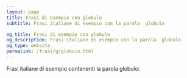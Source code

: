 ```yaml
---
layout: page
title: Frasi di esempio con globulo 
subtitle: Frasi italiane di esempio con la parola  globulo

og_title: Frasi di esempio con globulo 
og_description: Frasi italiane di esempio con la parola  globulo
og_type: website
permalink: /frasi/g/globulo.html
---
```


Frasi italiane di esempio contenenti la parola globulo:


